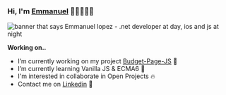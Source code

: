 ### Hi, I'm [Emmanuel](https://manelpz.github.io) 👋🏻👨🏻‍💻


<img src="https://github.com/manelpz/manelpz/blob/master/Image/1.png" alt="banner that says Emmanuel lopez - .net developer at day, ios and js at night">


**Working on..**  

- I’m currently working on my project [Budget-Page-JS](https://github.com/manelpz/Budget-Page-JS) 🔨
- I’m currently learning Vanilla JS & ECMA6 📕 
- I'm interested in collaborate in Open Projects 🔥 
- Contact me on [Linkedin](https://www.linkedin.com/in/manelpz/) 💬 


